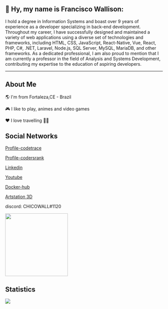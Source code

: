 ## 👋  Hy, my name is Francisco Wallison:

I hold a degree in Information Systems and boast over 9 years of experience as a developer specializing in back-end development. Throughout my career, I have successfully designed and maintained a variety of web applications using a diverse set of technologies and frameworks, including HTML, CSS, JavaScript, React-Native, Vue, React, PHP, C#, .NET, Laravel, Node.js, SQL Server, MySQL, MariaDB, and other frameworks. As a dedicated professional, I am also proud to mention that I am currently a professor in the field of Analysis and Systems Development, contributing my expertise to the education of aspiring developers.
_______________________
## About Me

🌎 I'm from Fortaleza,CE - Brazil

🎮 I like to play, animes and video games

❤️ I love travelling 🛫🛬

## Social Networks

[Profile-codetrace](https://codetrace.com/users/FranciscoWallison)

[Profile-codersrank](https://profile.codersrank.io/user/franciscowallison/)

[Linkedin](https://www.linkedin.com/in/wallison-francisco)

[Youtube](https://www.youtube.com/channel/UCg7y9gwz_X-APd66kqs5sMg)

[Docker-hub](https://hub.docker.com/u/chicowall)

[Artstation 3D](https://franciscowallison8.artstation.com)

discord: CHICOWALL#1120

<img src="https://www.codewars.com/users/FranciscoWallison/badges/micro" width="200" />

## Statistics
<p align="center">
    <img align="left"  src="https://github-readme-streak-stats.herokuapp.com/?user=FranciscoWallison&theme=midnight-purple&count_private=true&show_icons=true&title_color=6e40c9&icon_color=6e40c9&line_height=20"/>
</p>

<br/>
